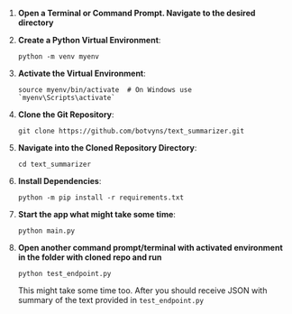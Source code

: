 1. **Open a Terminal or Command Prompt. Navigate to the desired directory**

2. **Create a Python Virtual Environment**:

   ```
   python -m venv myenv
   ```

3. **Activate the Virtual Environment**:

   ```
   source myenv/bin/activate  # On Windows use `myenv\Scripts\activate`
   ```

5. **Clone the Git Repository**:
   ```
   git clone https://github.com/botvyns/text_summarizer.git
   ```

6. **Navigate into the Cloned Repository Directory**:
   ```
   cd text_summarizer
   ```

7. **Install Dependencies**:
   ```
   python -m pip install -r requirements.txt
   ```

8. **Start the app what might take some time**:
   ```
   python main.py
   ```
10. **Open another command prompt/terminal with activated environment in the folder with cloned repo and run**
    ```
    python test_endpoint.py
    ```
    This might take some time too. After you should receive JSON with summary of the text provided in `test_endpoint.py`
